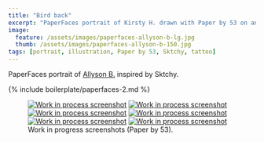 ```yaml
---
title: "Bird back"
excerpt: "PaperFaces portrait of Kirsty H. drawn with Paper by 53 on an iPad."
image: 
  feature: /assets/images/paperfaces-allyson-b-lg.jpg
  thumb: /assets/images/paperfaces-allyson-b-150.jpg
tags: [portrait, illustration, Paper by 53, Sktchy, tattoo]
---
```


PaperFaces portrait of [Allyson B.](http://sktchy.com/NogM0C) inspired by Sktchy.

{% include boilerplate/paperfaces-2.md %}

<figure class="third">
	<a href="{{ site.url }}/assets/images/paperfaces-allyson-b-process-1-lg.jpg"><img src="{{ site.url }}/assets/images/paperfaces-allyson-b-process-1-600.jpg" alt="Work in process screenshot"></a>
	<a href="{{ site.url }}/assets/images/paperfaces-allyson-b-process-2-lg.jpg"><img src="{{ site.url }}/assets/images/paperfaces-allyson-b-process-2-600.jpg" alt="Work in process screenshot"></a>
	<a href="{{ site.url }}/assets/images/paperfaces-allyson-b-process-3-lg.jpg"><img src="{{ site.url }}/assets/images/paperfaces-allyson-b-process-3-600.jpg" alt="Work in process screenshot"></a>
	<a href="{{ site.url }}/assets/images/paperfaces-allyson-b-process-4-lg.jpg"><img src="{{ site.url }}/assets/images/paperfaces-allyson-b-process-4-600.jpg" alt="Work in process screenshot"></a>
	<a href="{{ site.url }}/assets/images/paperfaces-allyson-b-process-5-lg.jpg"><img src="{{ site.url }}/assets/images/paperfaces-allyson-b-process-5-600.jpg" alt="Work in process screenshot"></a>
	<a href="{{ site.url }}/assets/images/paperfaces-allyson-b-process-6-lg.jpg"><img src="{{ site.url }}/assets/images/paperfaces-allyson-b-process-6-600.jpg" alt="Work in process screenshot"></a>
	<figcaption>Work in progress screenshots (Paper by 53).</figcaption>
</figure>
